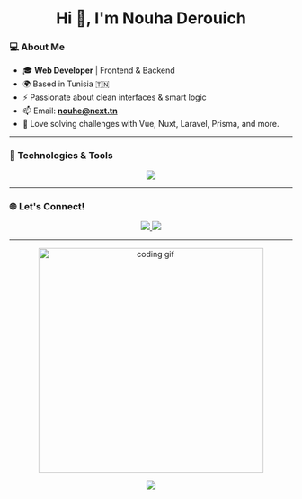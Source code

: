 <h1 align="center">Hi 👋, I'm Nouha Derouich</h1>


### 💻 About Me

- 🎓 **Web Developer** | Frontend & Backend
- 🌍 Based in Tunisia 🇹🇳
- ⚡ Passionate about clean interfaces & smart logic
- 📫 Email: **[nouhe@next.tn](mailto:nouhe@next.tn)**
- 🧠 Love solving challenges with Vue, Nuxt, Laravel, Prisma, and more.

---

### 🔧 Technologies & Tools

<p align="center">
  <img src="https://skillicons.dev/icons?i=html,css,js,vue,nuxt,laravel,nextjs,nodejs,mysql,git,vscode&theme=light" />
</p>

---

### 🌐 Let's Connect!

<p align="center">
  <a href="https://linkedin.com/in/ton-lien-linkedin">
    <img src="https://img.shields.io/badge/-LinkedIn-0077B5?style=for-the-badge&logo=linkedin&logoColor=white"/>
  </a>
  <a href="https://github.com/ton-profil">
    <img src="https://img.shields.io/badge/-GitHub-181717?style=for-the-badge&logo=github&logoColor=white"/>
  </a>
</p>

---

<p align="center">
  <img src="https://media.giphy.com/media/13HgwGsXF0aiGY/giphy.gif" width="400" alt="coding gif" />
</p>

<p align="center">
  <img src="https://capsule-render.vercel.app/api?type=waving&color=gradient&height=200&section=footer&text=Thanks%20for%20visiting!&fontSize=30&fontColor=ffffff" />
</p>

